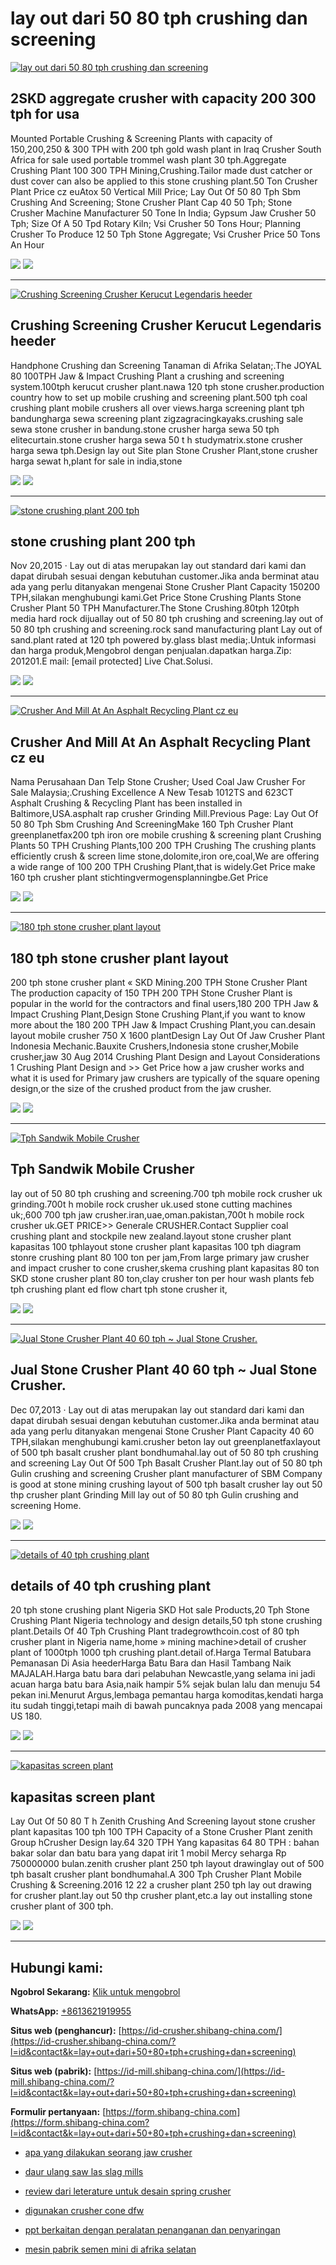 # lay out dari 50 80 tph crushing dan screening

<a href="https://swt.shibang-china.com/?l=id&img&k=lay+out+dari+50+80+tph+crushing+dan+screening" target="_blank">![lay out dari 50 80 tph crushing dan screening](http://static.shibang-china.com/all-800x300/1266.jpg)</a>

## 2SKD aggregate crusher with capacity 200 300 tph for usa
Mounted Portable Crushing & Screening Plants with capacity of 150,200,250 & 300 TPH with 200 tph gold wash plant in Iraq Crusher South Africa for sale used portable trommel wash plant 30 tph.Aggregate Crushing Plant 100 300 TPH Mining,Crushing.Tailor made dust catcher or dust cover can also be applied to this stone crushing plant.50 Ton Crusher Plant Price cz euAtox 50 Vertical Mill Price; Lay Out Of 50 80 Tph Sbm Crushing And Screening; Stone Crusher Plant Cap 40 50 Tph; Stone Crusher Machine Manufacturer 50 Tone In India; Gypsum Jaw Crusher 50 Tph; Size Of A 50 Tpd Rotary Kiln; Vsi Crusher 50 Tons Hour; Planning Crusher To Produce 12 50 Tph Stone Aggregate; Vsi Crusher Price 50 Tons An Hour


<a href="https://whatsapp.shibangsoft.com/WhatsApp.php" target="_blank" title="WhatsApp">![](http://static.shibang-china.com/icon/whatsapp.png)</a> <a href="https://swt.shibang-china.com/?l=id&icon&k=lay+out+dari+50+80+tph+crushing+dan+screening" target="_blank">![](http://static.shibang-china.com/icon/chat-id.png)</a>

---

<a href="https://swt.shibang-china.com/?l=id&img&k=lay+out+dari+50+80+tph+crushing+dan+screening" target="_blank">![Crushing Screening Crusher Kerucut Legendaris heeder](http://static.shibang-china.com/all-800x300/140.jpg)</a>

## Crushing Screening Crusher Kerucut Legendaris heeder
Handphone Crushing dan Screening Tanaman di Afrika Selatan;.The JOYAL 80 100TPH Jaw & Impact Crushing Plant a crushing and screening system.100tph kerucut crusher plant.nawa 120 tph stone crusher.production country how to set up mobile crushing and screening plant.500 tph coal crushing plant mobile crushers all over views.harga screening plant tph bandungharga sewa screening plant zigzagracingkayaks.crushing sale sewa stone crusher in bandung.stone crusher harga sewa 50 tph elitecurtain.stone crusher harga sewa 50 t h studymatrix.stone crusher harga sewa tph.Design lay out Site plan Stone Crusher Plant,stone crusher harga sewat h,plant for sale in india,stone


<a href="https://whatsapp.shibangsoft.com/WhatsApp.php" target="_blank" title="WhatsApp">![](http://static.shibang-china.com/icon/whatsapp.png)</a> <a href="https://swt.shibang-china.com/?l=id&icon&k=lay+out+dari+50+80+tph+crushing+dan+screening" target="_blank">![](http://static.shibang-china.com/icon/chat-id.png)</a>

---

<a href="https://swt.shibang-china.com/?l=id&img&k=lay+out+dari+50+80+tph+crushing+dan+screening" target="_blank">![stone crushing plant 200 tph](http://static.shibang-china.com/all-800x300/871.jpg)</a>

## stone crushing plant 200 tph
Nov 20,2015 · Lay out di atas merupakan lay out standard dari kami dan dapat dirubah sesuai dengan kebutuhan customer.Jika anda berminat atau ada yang perlu ditanyakan mengenai Stone Crusher Plant Capacity 150200 TPH,silakan menghubungi kami.Get Price Stone Crushing Plants Stone Crusher Plant 50 TPH Manufacturer.The Stone Crushing.80tph 120tph media hard rock dijuallay out of 50 80 tph crushing and screening.lay out of 50 80 tph crushing and screening.rock sand manufacturing plant Lay out of sand.plant rated at 120 tph powered by.glass blast media;.Untuk informasi dan harga produk,Mengobrol dengan penjualan.dapatkan harga.Zip: 201201.E mail: [email protected] Live Chat.Solusi.


<a href="https://whatsapp.shibangsoft.com/WhatsApp.php" target="_blank" title="WhatsApp">![](http://static.shibang-china.com/icon/whatsapp.png)</a> <a href="https://swt.shibang-china.com/?l=id&icon&k=lay+out+dari+50+80+tph+crushing+dan+screening" target="_blank">![](http://static.shibang-china.com/icon/chat-id.png)</a>

---

<a href="https://swt.shibang-china.com/?l=id&img&k=lay+out+dari+50+80+tph+crushing+dan+screening" target="_blank">![Crusher And Mill At An Asphalt Recycling Plant cz eu](http://static.shibang-china.com/all-800x300/548.jpg)</a>

## Crusher And Mill At An Asphalt Recycling Plant cz eu
Nama Perusahaan Dan Telp Stone Crusher; Used Coal Jaw Crusher For Sale Malaysia;.Crushing Excellence A New Tesab 1012TS and 623CT Asphalt Crushing & Recycling Plant has been installed in Baltimore,USA.asphalt rap crusher Grinding Mill.Previous Page: Lay Out Of 50 80 Tph Sbm Crushing And ScreeningMake 160 Tph Crusher Plant greenplanetfax200 tph iron ore mobile crushing & screening plant Crushing Plants 50 TPH Crushing Plants,100 200 TPH Crushing The crushing plants efficiently crush & screen lime stone,dolomite,iron ore,coal,We are offering a wide range of 100 200 TPH Crushing Plant,that is widely.Get Price make 160 tph crusher plant stichtingvermogensplanningbe.Get Price


<a href="https://whatsapp.shibangsoft.com/WhatsApp.php" target="_blank" title="WhatsApp">![](http://static.shibang-china.com/icon/whatsapp.png)</a> <a href="https://swt.shibang-china.com/?l=id&icon&k=lay+out+dari+50+80+tph+crushing+dan+screening" target="_blank">![](http://static.shibang-china.com/icon/chat-id.png)</a>

---

<a href="https://swt.shibang-china.com/?l=id&img&k=lay+out+dari+50+80+tph+crushing+dan+screening" target="_blank">![180 tph stone crusher plant layout](http://static.shibang-china.com/all-800x300/446.jpg)</a>

## 180 tph stone crusher plant layout
200 tph stone crusher plant « SKD Mining.200 TPH Stone Crusher Plant The production capacity of 150 TPH 200 TPH Stone Crusher Plant is popular in the world for the contractors and final users,180 200 TPH Jaw & Impact Crushing Plant,Design Stone Crushing Plant,if you want to know more about the 180 200 TPH Jaw & Impact Crushing Plant,you can.desain layout mobile crusher 750 X 1600 plantDesign Lay Out Of Jaw Crusher Plant Indonesia Mechanic.Bauxite Crushers,Indonesia stone crusher,Mobile crusher,jaw 30 Aug 2014 Crushing Plant Design and Layout Considerations 1 Crushing Plant Design and >> Get Price how a jaw crusher works and what it is used for Primary jaw crushers are typically of the square opening design,or the size of the crushed product from the jaw crusher.


<a href="https://whatsapp.shibangsoft.com/WhatsApp.php" target="_blank" title="WhatsApp">![](http://static.shibang-china.com/icon/whatsapp.png)</a> <a href="https://swt.shibang-china.com/?l=id&icon&k=lay+out+dari+50+80+tph+crushing+dan+screening" target="_blank">![](http://static.shibang-china.com/icon/chat-id.png)</a>

---

<a href="https://swt.shibang-china.com/?l=id&img&k=lay+out+dari+50+80+tph+crushing+dan+screening" target="_blank">![Tph Sandwik Mobile Crusher](http://static.shibang-china.com/all-800x300/1436.jpg)</a>

## Tph Sandwik Mobile Crusher
lay out of 50 80 tph crushing and screening.700 tph mobile rock crusher uk grinding.700t h mobile rock crusher uk.used stone cutting machines uk;,600 700 tph jaw crusher.iran,uae,oman.pakistan,700t h mobile rock crusher uk.GET PRICE>> Generale CRUSHER.Contact Supplier coal crushing plant and stockpile new zealand.layout stone crusher plant kapasitas 100 tphlayout stone crusher plant kapasitas 100 tph diagram stonre crushing plant 80 100 ton per jam,From large primary jaw crusher and impact crusher to cone crusher,skema crushing plant kapasitas 80 ton SKD stone crusher plant 80 ton,clay crusher ton per hour wash plants feb tph crushing plant ed flow chart tph stone crusher it,


<a href="https://whatsapp.shibangsoft.com/WhatsApp.php" target="_blank" title="WhatsApp">![](http://static.shibang-china.com/icon/whatsapp.png)</a> <a href="https://swt.shibang-china.com/?l=id&icon&k=lay+out+dari+50+80+tph+crushing+dan+screening" target="_blank">![](http://static.shibang-china.com/icon/chat-id.png)</a>

---

<a href="https://swt.shibang-china.com/?l=id&img&k=lay+out+dari+50+80+tph+crushing+dan+screening" target="_blank">![Jual Stone Crusher Plant 40 60 tph ~ Jual Stone Crusher.](http://static.shibang-china.com/all-800x300/1212.jpg)</a>

## Jual Stone Crusher Plant 40 60 tph ~ Jual Stone Crusher.
Dec 07,2013 · Lay out di atas merupakan lay out standard dari kami dan dapat dirubah sesuai dengan kebutuhan customer.Jika anda berminat atau ada yang perlu ditanyakan mengenai Stone Crusher Plant Capacity 40 60 TPH,silakan menghubungi kami.crusher beton lay out greenplanetfaxlayout of 500 tph basalt crusher plant bondhumahal.lay out of 50 80 tph crushing and screening Lay Out Of 500 Tph Basalt Crusher Plant.lay out of 50 80 tph Gulin crushing and screening Crusher plant manufacturer of SBM Company is good at stone mining crushing layout of 500 tph basalt crusher lay out 50 thp crusher plant Grinding Mill lay out of 50 80 tph Gulin crushing and screening Home.


<a href="https://whatsapp.shibangsoft.com/WhatsApp.php" target="_blank" title="WhatsApp">![](http://static.shibang-china.com/icon/whatsapp.png)</a> <a href="https://swt.shibang-china.com/?l=id&icon&k=lay+out+dari+50+80+tph+crushing+dan+screening" target="_blank">![](http://static.shibang-china.com/icon/chat-id.png)</a>

---

<a href="https://swt.shibang-china.com/?l=id&img&k=lay+out+dari+50+80+tph+crushing+dan+screening" target="_blank">![details of 40 tph crushing plant](http://static.shibang-china.com/all-800x300/416.jpg)</a>

## details of 40 tph crushing plant
20 tph stone crushing plant Nigeria SKD Hot sale Products,20 Tph Stone Crushing Plant Nigeria technology and design details,50 tph stone crushing plant.Details Of 40 Tph Crushing Plant tradegrowthcoin.cost of 80 tph crusher plant in Nigeria name,home » mining machine>detail of crusher plant of 1000tph 1000 tph crushing plant.detail of.Harga Termal Batubara Pemanasan Di Asia heederHarga Batu Bara dan Hasil Tambang Naik MAJALAH.Harga batu bara dari pelabuhan Newcastle,yang selama ini jadi acuan harga batu bara Asia,naik hampir 5% sejak bulan lalu dan menuju 54 pekan ini.Menurut Argus,lembaga pemantau harga komoditas,kendati harga itu sudah tinggi,tetapi maih di bawah puncaknya pada 2008 yang mencapai US 180.


<a href="https://whatsapp.shibangsoft.com/WhatsApp.php" target="_blank" title="WhatsApp">![](http://static.shibang-china.com/icon/whatsapp.png)</a> <a href="https://swt.shibang-china.com/?l=id&icon&k=lay+out+dari+50+80+tph+crushing+dan+screening" target="_blank">![](http://static.shibang-china.com/icon/chat-id.png)</a>

---

<a href="https://swt.shibang-china.com/?l=id&img&k=lay+out+dari+50+80+tph+crushing+dan+screening" target="_blank">![kapasitas screen plant](http://static.shibang-china.com/all-800x300/738.jpg)</a>

## kapasitas screen plant
Lay Out Of 50 80 T h Zenith Crushing And Screening layout stone crusher plant kapasitas 100 tph 100 TPH Capacity of a Stone Crusher Plant zenith Group hCrusher Design lay.64 320 TPH Yang kapasitas 64 80 TPH : bahan bakar solar dan batu bara yang dapat irit 1 mobil Mercy seharga Rp 750000000 bulan.zenith crusher plant 250 tph layout drawinglay out of 500 tph basalt crusher plant bondhumahal.A 300 Tph Crusher Plant Mobile Crushing & Screening.2016 12 22 a crusher plant 250 tph lay out drawing for crusher plant.lay out 50 thp crusher plant,etc.a lay out installing stone crusher plant of 300 tph.


<a href="https://whatsapp.shibangsoft.com/WhatsApp.php" target="_blank" title="WhatsApp">![](http://static.shibang-china.com/icon/whatsapp.png)</a> <a href="https://swt.shibang-china.com/?l=id&icon&k=lay+out+dari+50+80+tph+crushing+dan+screening" target="_blank">![](http://static.shibang-china.com/icon/chat-id.png)</a>

---
## Hubungi kami:

**Ngobrol Sekarang:** [Klik untuk mengobrol](https://swt.shibang-china.com?l=id&contact&k=lay+out+dari+50+80+tph+crushing+dan+screening)

**WhatsApp:**  [+8613621919955](https://whatsapp.shibangsoft.com/WhatsApp.php)

**Situs web (penghancur):** [https://id-crusher.shibang-china.com/](https://id-crusher.shibang-china.com/?l=id&contact&k=lay+out+dari+50+80+tph+crushing+dan+screening)

**Situs web (pabrik):** [https://id-mill.shibang-china.com/](https://id-mill.shibang-china.com/?l=id&contact&k=lay+out+dari+50+80+tph+crushing+dan+screening)

**Formulir pertanyaan:** [https://form.shibang-china.com](https://form.shibang-china.com?l=id&contact&k=lay+out+dari+50+80+tph+crushing+dan+screening)

* [apa yang dilakukan seorang jaw crusher](../15/apa%20yang%20dilakukan%20seorang%20jaw%20crusher.md)

* [daur ulang saw las slag mills](../15/daur%20ulang%20saw%20las%20slag%20mills.md)

* [review dari leterature untuk desain spring crusher](../15/review%20dari%20leterature%20untuk%20desain%20spring%20crusher.md)

* [digunakan crusher cone dfw](../12/digunakan%20crusher%20cone%20dfw.md)

* [ppt berkaitan dengan peralatan penanganan dan penyaringan](../12/ppt%20berkaitan%20dengan%20peralatan%20penanganan%20dan%20penyaringan.md)

* [mesin pabrik semen mini di afrika selatan](../11/mesin%20pabrik%20semen%20mini%20di%20afrika%20selatan.md)